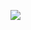 ![](https://bat.bing.com/action/0?ti=56018282&Ver=2&mid=fe909792-8c4b-437b-85de-b5bec315d211&sid=201ffde0635411ee902411d77b750559&vid=20202bf0635411ee9ac03f2e618b0b9f&vids=0&msclkid=N&pi=0&lg=en-US&sw=800&sh=600&sc=24&nwd=1&tl=Shortform%20%7C%20A%20Moveable%20Feast&p=https%3A%2F%2Fwww.shortform.com%2Fapp%2Fbook%2Fa-moveable-feast%2Fexercise-find-your-own-paris&r=&lt=396&evt=pageLoad&sv=1&rn=870137)
